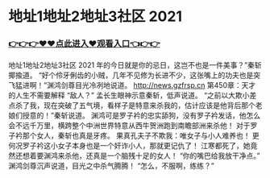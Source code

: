 # 地址1地址2地址3社区 2021

### <a href="https://github.com/xinfue/dunp/issues/2">👉👉👉♥♥点此进入♥观看入口👈👉👉</a>

地址1地址2地址3社区 2021
年的今日就是你的忌日，这岂不也是一件美事？”秦斩揶揄道。
    “好个伶牙俐齿的小贼，几年不见修为长进不少，这张嘴上的功夫也是突飞猛进啊！”渊鸿剑尊目光冷冽地说道。
http://news.gzfrsp.cn
第450章：天才的人生不需要解释
    “敌人？”
    孟长生眼神示意秦斩，低声说道。
    “之前以大欺小差点杀了我，现在突破了五气境，看样子是特意来杀我的，估计应该是他背后那个老娘们授意的！”秦斩说道。
    渊鸿可是罗子衿的忠实舔狗，没有罗子衿发话，他怎么会不远千万里，横跨整个中洲世界特意从西牛贺洲跑到南瞻部洲来杀他！
    对于罗子衿那个女人，秦斩也真是牙疼。
    果真孔夫子不欺我：唯女子与小人难养也！
    更何况罗子衿这小女子本身也是一个奸诈小人，那就更记仇了！
    江寒都死了，她竟然还想着要渊鸿来杀他，还真是一个脑残十足的女人！
    “你的嘴巴给我放干净点。”
    渊鸿剑尊沉声说道，目光之中杀气腾腾！
    “怎么，不服啊，练练？”
